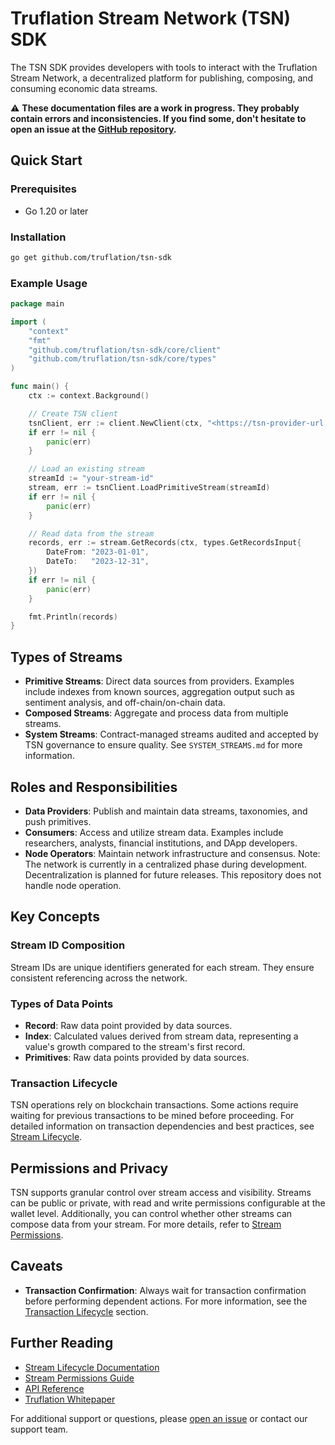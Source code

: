 # Truflation Stream Network (TSN) SDK

The TSN SDK provides developers with tools to interact with the Truflation Stream Network, a decentralized platform for publishing, composing, and consuming economic data streams.

⚠ **These documentation files are a work in progress. They probably contain errors and inconsistencies. If you find some, don't hesitate to open an issue at the [GitHub repository](https://github.com/truflation/tsn-sdk).**

## Quick Start

### Prerequisites

- Go 1.20 or later

### Installation

```bash
go get github.com/truflation/tsn-sdk

```

### Example Usage

```go
package main

import (
    "context"
    "fmt"
    "github.com/truflation/tsn-sdk/core/client"
    "github.com/truflation/tsn-sdk/core/types"
)

func main() {
    ctx := context.Background()

    // Create TSN client
    tsnClient, err := client.NewClient(ctx, "<https://tsn-provider-url.com>")
    if err != nil {
        panic(err)
    }

    // Load an existing stream
    streamId := "your-stream-id"
    stream, err := tsnClient.LoadPrimitiveStream(streamId)
    if err != nil {
        panic(err)
    }

    // Read data from the stream
    records, err := stream.GetRecords(ctx, types.GetRecordsInput{
        DateFrom: "2023-01-01",
        DateTo:   "2023-12-31",
    })
    if err != nil {
        panic(err)
    }

    fmt.Println(records)
}

```

## Types of Streams

- **Primitive Streams**: Direct data sources from providers. Examples include indexes from known sources, aggregation output such as sentiment analysis, and off-chain/on-chain data.
- **Composed Streams**: Aggregate and process data from multiple streams.
- **System Streams**: Contract-managed streams audited and accepted by TSN governance to ensure quality. See `SYSTEM_STREAMS.md` for more information.

## Roles and Responsibilities

- **Data Providers**: Publish and maintain data streams, taxonomies, and push primitives.
- **Consumers**: Access and utilize stream data. Examples include researchers, analysts, financial institutions, and DApp developers.
- **Node Operators**: Maintain network infrastructure and consensus. Note: The network is currently in a centralized phase during development. Decentralization is planned for future releases. This repository does not handle node operation.

## Key Concepts

### Stream ID Composition

Stream IDs are unique identifiers generated for each stream. They ensure consistent referencing across the network.

### Types of Data Points

- **Record**: Raw data point provided by data sources.
- **Index**: Calculated values derived from stream data, representing a value's growth compared to the stream's first record.
- **Primitives**: Raw data points provided by data sources.

### Transaction Lifecycle

TSN operations rely on blockchain transactions. Some actions require waiting for previous transactions to be mined before proceeding. For detailed information on transaction dependencies and best practices, see [Stream Lifecycle](./docs/stream-lifecycle.md).

## Permissions and Privacy

TSN supports granular control over stream access and visibility. Streams can be public or private, with read and write permissions configurable at the wallet level. Additionally, you can control whether other streams can compose data from your stream. For more details, refer to [Stream Permissions](./docs/stream-permissions.md).

## Caveats

- **Transaction Confirmation**: Always wait for transaction confirmation before performing dependent actions. For more information, see the [Transaction Lifecycle](https://www.notion.so/Docs-561559c0d2344c3f92b14375f5b7eefe?pvs=21) section.

## Further Reading

- [Stream Lifecycle Documentation](./docs/stream-lifecycle.md)
- [Stream Permissions Guide](./docs/stream-permissions.md)
- [API Reference](./docs/api-reference.md)
- [Truflation Whitepaper](https://truflation.com/whitepaper)

For additional support or questions, please [open an issue](https://github.com/truflation/tsn-sdk/issues) or contact our support team.

[//]: # (TODO:)
[//]: # (- add "see tests for more examples" on the example usage)
[//]: # (- mention it uses kwil in the README)
[//]: # (- date input is wrong: we use civil date instead of string)
